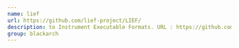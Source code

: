 ```yaml
---
name: lief
url: https://github.com/lief-project/LIEF/
description: to Instrument Executable Formats. URL : https://github.com/lief-project/LIEF/ Groups : blackarch blackarch-disassembler blackarch-reversing
group: blackarch
---
```

